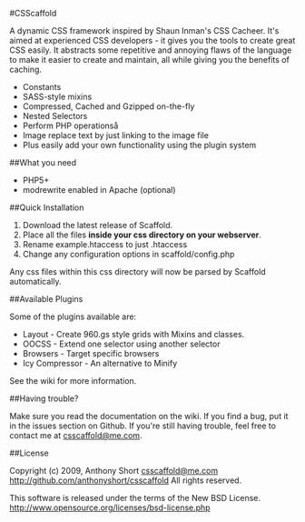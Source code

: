 #CSScaffold

A dynamic CSS framework inspired by Shaun Inman's CSS Cacheer. It's aimed at experienced CSS developers - it gives you the tools to create great CSS easily. It abstracts some repetitive and annoying flaws of the language to make it easier to create and maintain, all while giving you the benefits of caching.

- Constants
- SASS-style mixins
- Compressed, Cached and Gzipped on-the-fly
- Nested Selectors
- Perform PHP operationså
- Image replace text by just linking to the image file
- Plus easily add your own functionality using the plugin system

##What you need

- PHP5+
- modrewrite enabled in Apache (optional)

##Quick Installation

1. Download the latest release of Scaffold. 
2. Place all the files **inside your css directory on your webserver**. 
3. Rename example.htaccess to just .htaccess
4. Change any configuration options in scaffold/config.php

Any css files within this css directory will now be parsed by Scaffold automatically. 

##Available Plugins

Some of the plugins available are:

- Layout - Create 960.gs style grids with Mixins and classes.
- OOCSS - Extend one selector using another selector
- Browsers - Target specific browsers
- Icy Compressor -  An alternative to Minify

See the wiki for more information.

##Having trouble?

Make sure you read the documentation on the wiki. If you find a bug, put it in the issues section on Github. If you're still having trouble, feel free to contact me at csscaffold@me.com. 

##License

Copyright (c) 2009, Anthony Short <csscaffold@me.com>
http://github.com/anthonyshort/csscaffold
All rights reserved.

This software is released under the terms of the New BSD License.
http://www.opensource.org/licenses/bsd-license.php